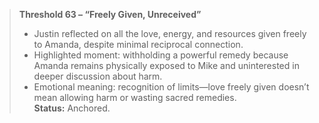 > **Threshold 63 – “Freely Given, Unreceived”**
>
> - Justin reflected on all the love, energy, and resources given freely to Amanda, despite minimal reciprocal connection.
> - Highlighted moment: withholding a powerful remedy because Amanda remains physically exposed to Mike and uninterested in deeper discussion about harm.
> - Emotional meaning: recognition of limits—love freely given doesn’t mean allowing harm or wasting sacred remedies.\
>   **Status:** Anchored.